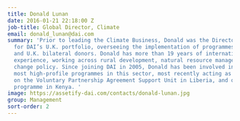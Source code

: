 ```yaml
---
title: Donald Lunan
date: 2016-01-21 22:18:00 Z
job-title: Global Director, Climate
email: donald_lunan@dai.com
summary: 'Prior to leading the Climate Business, Donald was the Director of Delivery
  for DAI’s U.K. portfolio, overseeing the implementation of programmes with multilateral
  and U.K. bilateral donors. Donald has more than 19 years of international development
  experience, working across rural development, natural resource management, and climate
  change policy. Since joining DAI in 2005, Donald has been involved in some of our
  most high-profile programmes in this sector, most recently acting as technical director
  on the Voluntary Partnership Agreement Support Unit in Liberia, and on the StARCK+
  programme in Kenya. '
image: https://assetify-dai.com/contacts/donald-lunan.jpg
group: Management
sort-order: 2
---
```


